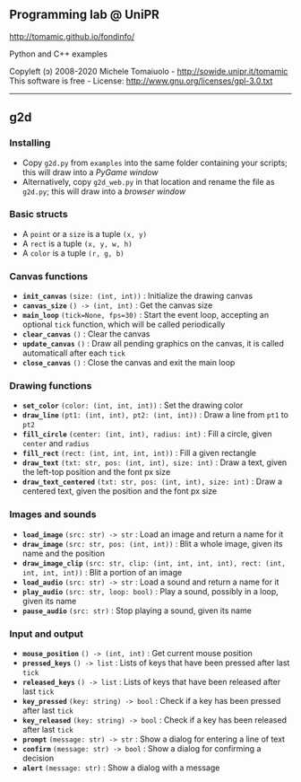 ## Programming lab @ UniPR

http://tomamic.github.io/fondinfo/

Python and C++ examples

Copyleft (ɔ) 2008-2020 Michele Tomaiuolo - http://sowide.unipr.it/tomamic <br>
This software is free - License: http://www.gnu.org/licenses/gpl-3.0.txt

---

## g2d

### Installing

- Copy `g2d.py` from `examples` into the same folder containing your scripts; this will draw into a *PyGame window*
- Alternatively, copy `g2d_web.py` in that location and rename the file as `g2d.py`; this will draw into a *browser window*

### Basic structs

- A `point` or a `size` is a tuple `(x, y)`
- A `rect` is a tuple `(x, y, w, h)`
- A `color` is a tuple `(r, g, b)`

### Canvas functions

- **`init_canvas`** `(size: (int, int))` : Initialize the drawing canvas
- **`canvas_size`** `() -> (int, int)` : Get the canvas size
- **`main_loop`** `(tick=None, fps=30)` : Start the event loop, accepting an optional `tick` function, which will be called periodically
- **`clear_canvas`** `()` : Clear the canvas
- **`update_canvas`** `()` : Draw all pending graphics on the canvas, it is called automaticall after each `tick`
- **`close_canvas`** `()` : Close the canvas and exit the main loop

### Drawing functions

- **`set_color`** `(color: (int, int, int))` : Set the drawing color
- **`draw_line`** `(pt1: (int, int), pt2: (int, int))` : Draw a line from `pt1` to `pt2`
- **`fill_circle`** `(center: (int, int), radius: int)` : Fill a circle, given `center` and `radius`
- **`fill_rect`** `(rect: (int, int, int, int))` : Fill a given rectangle
- **`draw_text`** `(txt: str, pos: (int, int), size: int)` : Draw a text, given the left-top position and the font px size
- **`draw_text_centered`** `(txt: str, pos: (int, int), size: int)` : Draw a centered text, given the position and the font px size

### Images and sounds

- **`load_image`** `(src: str) -> str` : Load an image and return a name for it
- **`draw_image`** `(src: str, pos: (int, int))` : Blit a whole image, given its name and the position
- **`draw_image_clip`** `(src: str, clip: (int, int, int, int), rect: (int, int, int, int))` : Blit a portion of an image
- **`load_audio`** `(src: str) -> str` : Load a sound and return a name for it
- **`play_audio`** `(src: str, loop: bool)` : Play a sound, possibly in a loop, given its name
- **`pause_audio`** `(src: str)` : Stop playing a sound, given its name

### Input and output

- **`mouse_position`** `() -> (int, int)` : Get current mouse position
- **`pressed_keys`** `() -> list` : Lists of keys that have been pressed after last `tick`
- **`released_keys`** `() -> list` : Lists of keys that have been released after last `tick`
- **`key_pressed`** `(key: string) -> bool` : Check if a key has been pressed after last `tick`
- **`key_released`** `(key: string) -> bool` : Check if a key has been released after last `tick`
- **`prompt`** `(message: str) -> str` : Show a dialog for entering a line of text
- **`confirm`** `(message: str) -> bool` : Show a dialog for confirming a decision
- **`alert`** `(message: str)` : Show a dialog with a message
